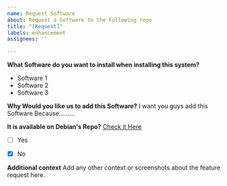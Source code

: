 ```yaml
---
name: Request Software
about: Request a Software to the Following repo
title: "[Request]"
labels: enhancement
assignees: ''

---
```


**What Software do you want to install when installing this system?**
 - Software 1
 - Software 2
 - Software 3

**Why Would you like us to add this Software?**
I want you guys add this Software Because.........

**It is available on Debian's Repo?** [Check it Here](https://www.debian.org/distrib/packages)

- [ ] Yes

- [x] No

**Additional context**
Add any other context or screenshots about the feature request here.
